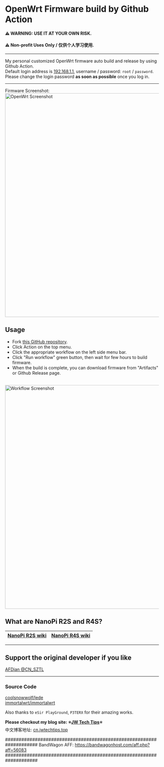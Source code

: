 # OpenWrt Firmware build by Github Action
#### ⚠ WARNING: USE IT AT YOUR OWN RISK.
#### ⚠ Non-profit Uses Only / 仅供个人学习使用.
- - -
My personal customized OpenWrt firmware auto build and release by using Github Action. <br>
Default login address is [192.168.1.1](192.168.1.1), username / password: `root` / `password`.<br>
Please change the login password **as soon as possible** once you log in.
- - -
Firmware Screenshot: <br>
<img src="https://github.com/Kurokosama/AutoBuild-OpenWRT/blob/27848e715d3ba57727165f94cc4319f59e1f88bb/images/openwrt.png?raw=true" alt="OpenWrt Screenshot" width="730">
## Usage
- Fork [this GitHub repository](https://github.com/Kurokosama/AutoBuild-OpenWRT).
- Click Action on the top menu.
- Click the appropriate workflow on the left side menu bar.
- Click "Run workflow" green button, then wait for few hours to build firmware.
- When the build is complete, you can download firmware from "Artifacts" or Github Release page.
<br>
<img src="https://github.com/Kurokosama/AutoBuild-OpenWRT/blob/50cc2fff6fd6b66e62df639ad7bfcde3cef6f945/images/screenshot.png?raw=true" alt="Workflow Screenshot" width="730">
<br>

## What are NanoPi R2S and R4S?
| [NanoPi R2S wiki](https://wiki.friendlyarm.com/wiki/index.php/NanoPi_R2S) | [NanoPi R4S wiki](https://wiki.friendlyarm.com/wiki/index.php/NanoPi_R4S) |
| ----------- | ----------- |
- - -
## Support the original developer if you like
[AFDian @CN\_SZTL](https://afdian.net/@CN\_SZTL/plan)
- - -

### Source Code
[coolsnowwolf/lede](https://github.com/coolsnowwolf/lede) <br>
[immortalwrt/immortalwrt](https://github.com/immortalwrt/immortalwrt) <br>

Also thanks to `eSir PlayGround`, `P3TERX` for their amazing works.  <br>

<strong>Please checkout my blog site: ⭐[JW Tech Tips](https://www.jwtechtips.top/)⭐</strong><br>
中文博客地址: [cn.jwtechtips.top](https://cn.jwtechtips.top/)

####################################################################
BandWagon AFF: 
https://bandwagonhost.com/aff.php?aff=56083
####################################################################
